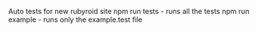 Auto tests for new rubyroid site
npm run tests - runs all the tests 
npm run example - runs only the example.test file
